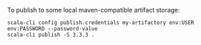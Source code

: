 To publish to some local maven-compatible artifact storage:
```
scala-cli config publish.credentials my-artifactory env:USER env:PASSWORD --password-value
scala-cli publish -S 3.3.3 .
```
